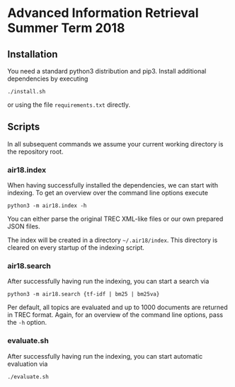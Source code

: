 # Advanced Information Retrieval Summer Term 2018

## Installation

You need a standard python3 distribution and pip3. Install additional
dependencies by executing

    ./install.sh

or using the file `requirements.txt` directly.


## Scripts

In all subsequent commands we assume your current working directory is the repository root.

### air18.index

When having successfully installed the dependencies, we can start with indexing.
To get an overview over the command line options execute

    python3 -m air18.index -h

You can either parse the original TREC XML-like files or our own prepared JSON files.

The index will be created in a directory `~/.air18/index`. This directory is cleared on every startup of the indexing script.

### air18.search

After successfully having run the indexing, you can start a search via

    python3 -m air18.search {tf-idf | bm25 | bm25va}

Per default, all topics are evaluated and up to 1000 documents are returned in TREC format.
Again, for an overview of the command line options, pass the `-h` option.


### evaluate.sh

After successfully having run the indexing, you can start automatic evaluation via

    ./evaluate.sh

